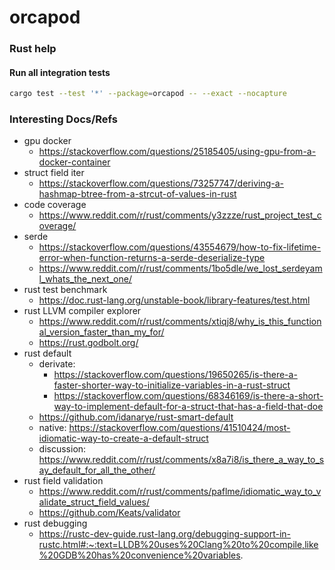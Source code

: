 # orcapod

### Rust help

#### Run all integration tests

```bash
cargo test --test '*' --package=orcapod -- --exact --nocapture
```

### Interesting Docs/Refs


- gpu docker
  - https://stackoverflow.com/questions/25185405/using-gpu-from-a-docker-container
- struct field iter
  - https://stackoverflow.com/questions/73257747/deriving-a-hashmap-btree-from-a-strcut-of-values-in-rust
- code coverage
  - https://www.reddit.com/r/rust/comments/y3zzze/rust_project_test_coverage/
- serde
  - https://stackoverflow.com/questions/43554679/how-to-fix-lifetime-error-when-function-returns-a-serde-deserialize-type
  - https://www.reddit.com/r/rust/comments/1bo5dle/we_lost_serdeyaml_whats_the_next_one/
- rust test benchmark
  - https://doc.rust-lang.org/unstable-book/library-features/test.html
- rust LLVM compiler explorer
  - https://www.reddit.com/r/rust/comments/xtiqj8/why_is_this_functional_version_faster_than_my_for/
  - https://rust.godbolt.org/
- rust default
  - derivate:
    - https://stackoverflow.com/questions/19650265/is-there-a-faster-shorter-way-to-initialize-variables-in-a-rust-struct
    - https://stackoverflow.com/questions/68346169/is-there-a-short-way-to-implement-default-for-a-struct-that-has-a-field-that-doe
  - https://github.com/idanarye/rust-smart-default
  - native: https://stackoverflow.com/questions/41510424/most-idiomatic-way-to-create-a-default-struct
  - discussion: https://www.reddit.com/r/rust/comments/x8a7i8/is_there_a_way_to_say_default_for_all_the_other/
- rust field validation
  - https://www.reddit.com/r/rust/comments/paflme/idiomatic_way_to_validate_struct_field_values/
  - https://github.com/Keats/validator
- rust debugging
  - https://rustc-dev-guide.rust-lang.org/debugging-support-in-rustc.html#:~:text=LLDB%20uses%20Clang%20to%20compile,like%20GDB%20has%20convenience%20variables.
